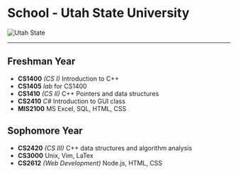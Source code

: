 # School - Utah State University

![Utah State](https://www.usu.edu/prm/identity/img/vertical_logo_on_white.jpg) 
***
## Freshman Year
* **CS1400**  *(CS I)* Introduction to C++   
* **CS1405**  *lab* for CS1400  
* **CS1410**  *(CS II)* C++ Pointers and data structures  
* **CS2410**  *C#* Introduction to GUI class  
* **MIS2100** MS Excel, SQL, HTML, CSS

## Sophomore Year
* **CS2420**  *(CS III)* C++ data structures and algorithm analysis  
* **CS3000**  Unix, Vim, LaTex
* **CS2612**  *(Web Development)* Node.js, HTML, CSS


